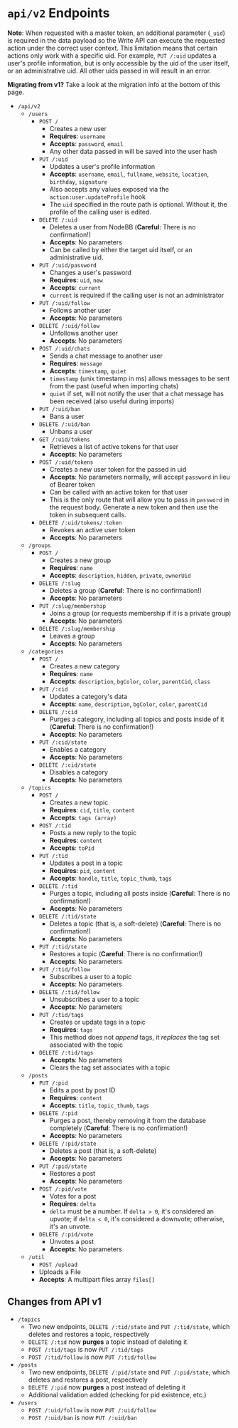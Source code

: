 # `api/v2` Endpoints

**Note**: When requested with a master token, an additional parameter (`_uid`) is required in the data payload so the Write API can execute the requested action under the correct user context.
This limitation means that certain actions only work with a specific uid. For example, `PUT /:uid` updates a user's profile information, but is only accessible by the uid of the user itself, or
an administrative uid. All other uids passed in will result in an error.

**Migrating from v1?** Take a look at the migration info at the bottom of this page.

* `/api/v2`
    * `/users`
        * `POST /`
            * Creates a new user
            * **Requires**: `username`
            * **Accepts**: `password`, `email`
            * Any other data passed in will be saved into the user hash
        * `PUT /:uid`
            * Updates a user's profile information
            * **Accepts**: `username`, `email`, `fullname`, `website`, `location`, `birthday`, `signature`
            * Also accepts any values exposed via the `action:user.updateProfile` hook
            * The `uid` specified in the route path is optional. Without it, the profile of the calling user is edited.
        * `DELETE /:uid`
            * Deletes a user from NodeBB (**Careful**: There is no confirmation!)
            * **Accepts**: No parameters
            * Can be called by either the target uid itself, or an administrative uid.
        * `PUT /:uid/password`
            * Changes a user's password
            * **Requires**: `uid`, `new`
            * **Accepts**: `current`
            * `current` is required if the calling user is not an administrator
        * `PUT /:uid/follow`
            * Follows another user
            * **Accepts**: No parameters
        * `DELETE /:uid/follow`
            * Unfollows another user
            * **Accepts**: No parameters
        * `POST /:uid/chats`
            * Sends a chat message to another user
            * **Requires**: `message`
            * **Accepts**: `timestamp`, `quiet`
            * `timestamp` (unix timestamp in ms) allows messages to be sent from the past (useful when importing chats)
            * `quiet` if set, will not notify the user that a chat message has been received (also useful during imports)
        * `PUT /:uid/ban`
            * Bans a user
        * `DELETE /:uid/ban`
            * Unbans a user
        * `GET /:uid/tokens`
            * Retrieves a list of active tokens for that user
            * **Accepts**: No parameters
        * `POST /:uid/tokens`
            * Creates a new user token for the passed in uid
            * **Accepts**: No parameters normally, will accept `password` in lieu of Bearer token
            * Can be called with an active token for that user
            * This is the only route that will allow you to pass in `password` in the request body. Generate a new token and then use the token in subsequent calls.
        * `DELETE /:uid/tokens/:token`
            * Revokes an active user token
            * **Accepts**: No parameters
    * `/groups`
        * `POST /`
            * Creates a new group
            * **Requires**: `name`
            * **Accepts**: `description`, `hidden`, `private`, `ownerUid`
        * `DELETE /:slug`
            * Deletes a group (**Careful**: There is no confirmation!)
            * **Accepts**: No parameters
        * `PUT /:slug/membership`
            * Joins a group (or requests membership if it is a private group)
            * **Accepts**: No parameters
        * `DELETE /:slug/membership`
            * Leaves a group
            * **Accepts**: No parameters
    * `/categories`
        * `POST /`
            * Creates a new category
            * **Requires**: `name`
            * **Accepts**: `description`, `bgColor`, `color`, `parentCid`, `class`
        * `PUT /:cid`
            * Updates a category's data
            * **Accepts**: `name`, `description`, `bgColor`, `color`, `parentCid`
        * `DELETE /:cid`
            * Purges a category, including all topics and posts inside of it (**Careful**: There is no confirmation!)
            * **Accepts**: No parameters
        * `PUT /:cid/state`
            * Enables a category
            * **Accepts**: No parameters
        * `DELETE /:cid/state`
            * Disables a category
            * **Accepts**: No parameters
    * `/topics`
        * `POST /`
            * Creates a new topic
            * **Requires**: `cid`, `title`, `content`
            * **Accepts**: `tags (array)`
        * `POST /:tid`
            * Posts a new reply to the topic
            * **Requires**: `content`
            * **Accepts**: `toPid`
        * `PUT /:tid`
            * Updates a post in a topic
            * **Requires**: `pid`, `content`
            * **Accepts**: `handle`, `title`, `topic_thumb`, `tags`
        * `DELETE /:tid`
            * Purges a topic, including all posts inside (**Careful**: There is no confirmation!)
            * **Accepts**: No parameters
        * `DELETE /:tid/state`
            * Deletes a topic (that is, a soft-delete) (**Careful**: There is no confirmation!)
            * **Accepts**: No parameters
        * `PUT /:tid/state`
            * Restores a topic (**Careful**: There is no confirmation!)
            * **Accepts**: No parameters
        * `PUT /:tid/follow`
            * Subscribes a user to a topic
            * **Accepts**: No parameters
        * `DELETE /:tid/follow`
            * Unsubscribes a user to a topic
            * **Accepts**: No parameters
        * `PUT /:tid/tags`
            * Creates or update tags in a topic
            * **Requires**: `tags`
            * This method does not *append* tags, it *replaces* the tag set associated with the topic
        * `DELETE /:tid/tags`
            * **Accepts**: No parameters
            * Clears the tag set associates with a topic
    * `/posts`
        * `PUT /:pid`
            * Edits a post by post ID
            * **Requires**: `content`
            * **Accepts**: `title`, `topic_thumb`, `tags`
        * `DELETE /:pid`
            * Purges a post, thereby removing it from the database completely (**Careful**: There is no confirmation!)
            * **Accepts**: No parameters
        * `DELETE /:pid/state`
            * Deletes a post (that is, a soft-delete)
            * **Accepts**: No parameters
        * `PUT /:pid/state`
            * Restores a post
            * **Accepts**: No parameters
        * `POST /:pid/vote`
            * Votes for a post
            * **Requires**: `delta`
            * `delta` must be a number. If `delta > 0`, it's considered an upvote; if `delta < 0`, it's considered a downvote; otherwise, it's an unvote.
        * `DELETE /:pid/vote`
            * Unvotes a post
            * **Accepts**: No parameters
    * `/util`
      * `POST /upload`
      * Uploads a File
      * **Accepts**: A multipart files array `files[]`

## Changes from API v1

* `/topics`
    * Two new endpoints, `DELETE /:tid/state` and `PUT /:tid/state`, which deletes and restores a topic, respectively
    * `DELETE /:tid` now **purges** a topic instead of deleting it
    * `POST /:tid/tags` is now `PUT /:tid/tags`
    * `POST /:tid/follow` is now `PUT /:tid/follow`
* `/posts`
    * Two new endpoints, `DELETE /:pid/state` and `PUT /:pid/state`, which deletes and restores a post, respectively
    * `DELETE /:pid` now **purges** a post instead of deleting it
    * Additional validation added (checking for pid existence, etc.)
* `/users`
    * `POST /:uid/follow` is now `PUT /:uid/follow`
    * `POST /:uid/ban` is now `PUT /:uid/ban`